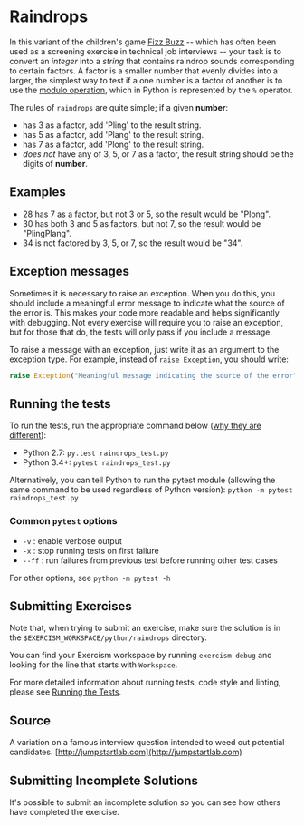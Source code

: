 # Raindrops

In this variant of the children's game [Fizz Buzz](https://en.wikipedia.org/wiki/Fizz_buzz) -- which has often been used as a screening exercise in technical job interviews -- your task is to convert an _integer_ into a _string_ that contains raindrop sounds corresponding to certain factors. A factor is a smaller number that evenly divides into a larger, the simplest way to test if a one number is a factor of another is to use the [modulo operation](https://en.wikipedia.org/wiki/Modulo_operation), which in Python is represented by the `%` operator.

The rules of `raindrops` are quite simple; if a given **number**:

- has 3 as a factor, add 'Pling' to the result string.
- has 5 as a factor, add 'Plang' to the result string.
- has 7 as a factor, add 'Plong' to the result string.
- _does not_ have any of 3, 5, or 7 as a factor, the result string should be the digits of **number**.

## Examples

- 28 has 7 as a factor, but not 3 or 5, so the result would be "Plong".
- 30 has both 3 and 5 as factors, but not 7, so the result would be "PlingPlang".
- 34 is not factored by 3, 5, or 7, so the result would be "34".

## Exception messages

Sometimes it is necessary to raise an exception. When you do this, you should include a meaningful error message to
indicate what the source of the error is. This makes your code more readable and helps significantly with debugging. Not
every exercise will require you to raise an exception, but for those that do, the tests will only pass if you include
a message.

To raise a message with an exception, just write it as an argument to the exception type. For example, instead of
`raise Exception`, you should write:

```python
raise Exception("Meaningful message indicating the source of the error")
```

## Running the tests

To run the tests, run the appropriate command below ([why they are different](https://github.com/pytest-dev/pytest/issues/1629#issue-161422224)):

- Python 2.7: `py.test raindrops_test.py`
- Python 3.4+: `pytest raindrops_test.py`

Alternatively, you can tell Python to run the pytest module (allowing the same command to be used regardless of Python version):
`python -m pytest raindrops_test.py`

### Common `pytest` options

- `-v` : enable verbose output
- `-x` : stop running tests on first failure
- `--ff` : run failures from previous test before running other test cases

For other options, see `python -m pytest -h`

## Submitting Exercises

Note that, when trying to submit an exercise, make sure the solution is in the `$EXERCISM_WORKSPACE/python/raindrops` directory.

You can find your Exercism workspace by running `exercism debug` and looking for the line that starts with `Workspace`.

For more detailed information about running tests, code style and linting,
please see [Running the Tests](http://exercism.io/tracks/python/tests).

## Source

A variation on a famous interview question intended to weed out potential candidates. [http://jumpstartlab.com](http://jumpstartlab.com)

## Submitting Incomplete Solutions

It's possible to submit an incomplete solution so you can see how others have completed the exercise.
